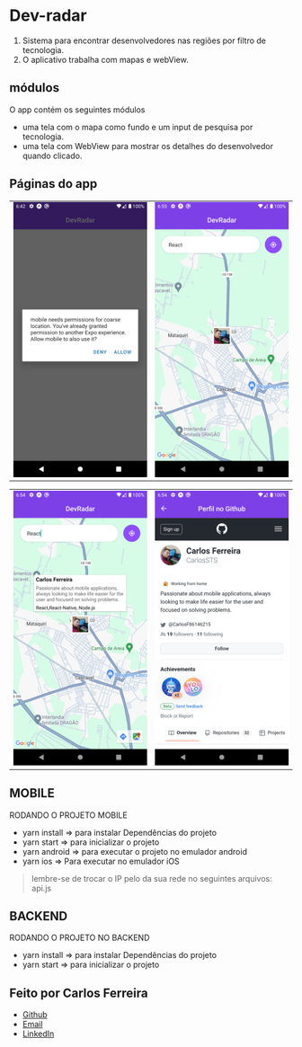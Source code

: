 # Dev-radar 
1. Sistema para encontrar desenvolvedores nas regiões por filtro de tecnologia.
2. O aplicativo trabalha com mapas e webView.

## módulos

O app contém os seguintes módulos

* uma tela com o mapa como fundo e um input de pesquisa por tecnologia.
* uma tela com WebView para mostrar os detalhes do desenvolvedor quando clicado.

## Páginas do app

<table>
  <tr>
<td><img src="https://github.com/CarlosSTS/Semana_OmniStack_10-com-Knex.js/blob/master/assets/permission.png" alt="Foto do App Permissição" width="360" /></td>
<td><img src="https://github.com/CarlosSTS/Semana_OmniStack_10-com-Knex.js/blob/master/assets/dashboard.png" alt="Foto do App Dashboard" width="360" /></td>

</tr>
</table>

<table>
  <tr>
  <td><img src="https://github.com/CarlosSTS/Semana_OmniStack_10-com-Knex.js/blob/master/assets/description.png" alt="Foto do App descrição" width="360" /></td>
<td><img src="https://github.com/CarlosSTS/Semana_OmniStack_10-com-Knex.js/blob/master/assets/profile.png" alt="Foto do App perfil" width="360" /></td>
</tr>
</table>

## MOBILE
RODANDO O PROJETO MOBILE
* yarn install => para instalar Dependências do projeto
* yarn start => para inicializar o projeto
* yarn android => para executar o projeto no emulador android
* yarn ios => Para executar no emulador iOS
> lembre-se de trocar o IP pelo da sua rede no seguintes arquivos: api.js

## BACKEND
RODANDO O PROJETO NO BACKEND
* yarn install => para instalar Dependências do projeto
* yarn start =>  para inicializar o projeto

## Feito por Carlos Ferreira
* [Github](https://www.github.com/CarlosSTS)
* [Email](mailto://carlossts826@gmail.com)
* [LinkedIn](https://www.linkedin.com/in/carlos-ferreira-4b2ba219a/)
